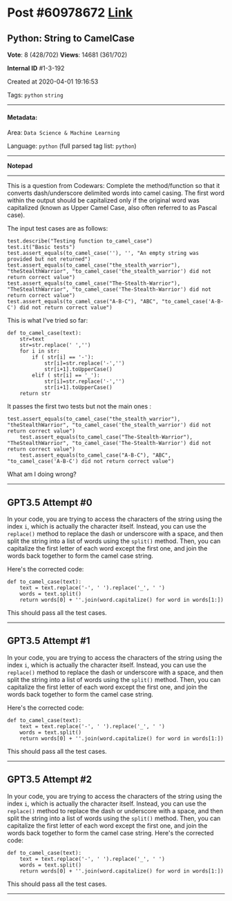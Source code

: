 
# Post \#60978672 [Link](https://stackoverflow.com/questions/60978672/)

## Python: String to CamelCase

**Vote**: 8 (428/702) **Views**: 14681 (361/702) 

**Internal ID** \#1-3-192

Created at 2020-04-01 19:16:53

Tags: `python` `string`

----------

#### Metadata:

Area: `Data Science & Machine Learning`

Language: `python` (full parsed tag list: `python`)

----------

**Notepad**


----------

This is a question from Codewars:
Complete the method/function so that it converts dash/underscore delimited words into camel casing. The first word within the output should be capitalized only if the original word was capitalized (known as Upper Camel Case, also often referred to as Pascal case).

The input test cases are as follows:

```
test.describe("Testing function to_camel_case")
test.it("Basic tests")
test.assert_equals(to_camel_case(''), '', "An empty string was provided but not returned")
test.assert_equals(to_camel_case("the_stealth_warrior"), "theStealthWarrior", "to_camel_case('the_stealth_warrior') did not return correct value")
test.assert_equals(to_camel_case("The-Stealth-Warrior"), "TheStealthWarrior", "to_camel_case('The-Stealth-Warrior') did not return correct value")
test.assert_equals(to_camel_case("A-B-C"), "ABC", "to_camel_case('A-B-C') did not return correct value")
```


This is what I've tried so far:

```
def to_camel_case(text):
    str=text
    str=str.replace(' ','')
    for i in str:
        if ( str[i] == '-'):
            str[i]=str.replace('-','')
            str[i+1].toUpperCase()
        elif ( str[i] == '_'):
            str[i]=str.replace('-','')
            str[i+1].toUpperCase()
    return str
```


It passes the first two tests but not the main ones :

```
test.assert_equals(to_camel_case("the_stealth_warrior"), "theStealthWarrior", "to_camel_case('the_stealth_warrior') did not return correct value")
    test.assert_equals(to_camel_case("The-Stealth-Warrior"), "TheStealthWarrior", "to_camel_case('The-Stealth-Warrior') did not return correct value")
    test.assert_equals(to_camel_case("A-B-C"), "ABC", "to_camel_case('A-B-C') did not return correct value")
```


What am I doing wrong? 


----------
        
## GPT3.5 Attempt \#0

In your code, you are trying to access the characters of the string using the index `i`, which is actually the character itself. Instead, you can use the `replace()` method to replace the dash or underscore with a space, and then split the string into a list of words using the `split()` method. Then, you can capitalize the first letter of each word except the first one, and join the words back together to form the camel case string.

Here's the corrected code:

```
def to_camel_case(text):
    text = text.replace('-', ' ').replace('_', ' ')
    words = text.split()
    return words[0] + ''.join(word.capitalize() for word in words[1:])
```

This should pass all the test cases.

--------

## GPT3.5 Attempt \#1

In your code, you are trying to access the characters of the string using the index `i`, which is actually the character itself. Instead, you can use the `replace()` method to replace the dash or underscore with a space, and then split the string into a list of words using the `split()` method. Then, you can capitalize the first letter of each word except the first one, and join the words back together to form the camel case string.

Here's the corrected code:

```
def to_camel_case(text):
    text = text.replace('-', ' ').replace('_', ' ')
    words = text.split()
    return words[0] + ''.join(word.capitalize() for word in words[1:])
```

This should pass all the test cases.

--------

## GPT3.5 Attempt \#2

In your code, you are trying to access the characters of the string using the index `i`, which is actually the character itself. Instead, you can use the `replace()` method to replace the dash or underscore with a space, and then split the string into a list of words using the `split()` method. Then, you can capitalize the first letter of each word except the first one, and join the words back together to form the camel case string. Here's the corrected code:

```
def to_camel_case(text):
    text = text.replace('-', ' ').replace('_', ' ')
    words = text.split()
    return words[0] + ''.join(word.capitalize() for word in words[1:])
```

This should pass all the test cases.

--------
